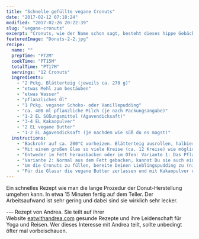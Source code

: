```yaml
---
title: "Schnelle gefüllte vegane Cronuts"
date: "2017-02-12 07:18:24"
modified: "2017-02-26 20:22:39"
slug: "vegane-cronuts"
excerpt: "Cronuts, wie der Name schon sagt, besteht dieses hippe Gebäck wie Croissants aus einem Blätterteig und sieht von der Form aus wie ein Donut."
featuredImage: "Donuts-2-2.jpg"
recipe:
  name: ""
  prepTime: "PT2M"
  cookTime: "PT15M"
  totalTime: "PT17M"
  servings: "12 Cronuts"
  ingredients:
    - "2 Pckg. Blätterteig (jeweils ca. 270 g)"
    - "etwas Mehl zum bestäuben"
    - "etwas Wasser"
    - "pflanzliches Öl"
    - "1 Pckg. veganer Schoko- oder Vanillepudding"
    - "ca. 400 ml pflanzliche Milch (je nach Packungsangabe)"
    - "1-2 EL Süßungsmittel (Agavendicksaft)"
    - "3-4 EL Kakaopulver"
    - "2 EL vegane Butter"
    - "1-2 EL Agavendicksaft (je nachdem wie süß du es magst)"
  instructions:
    - "Backrohr auf ca. 200°C vorheizen. Blätterteig ausrollen, halbieren (unbedingt vorher die einzelnen Lagen leicht mit Wasser bestreichen, damit die Teigplatten gut aneinanderkleben) und die Teigplatten aufeinanderlegen. Mit dem zweiten Teig wiederholen. Gegebenenfalls leicht mit etwas Mehl bestäuben und mit einer Teigrolle vorsichtig noch etwas mehr ausrollen."
    - "Mit einem großen Glas so viele Kreise (ca. 12 Kreise) wie möglich ausstechen. In der Mitte ein ca. 3 cm großes Loch mit einem geeigneten Gegenstand (mit einem kleinen Schnapsglas oder der Rückseite einer Spritztülle) ausstechen oder ausschneiden. Die Cronuts gehen stark auf, deshalb sollten sie etwas auseinandergezogen werden, damit sich das Loch in der Mitte etwas vergrößert und sich beim Backen nicht schließt."
    - "Entweder im Fett herausbacken oder im Ofen: Variante 1: Das Pflanzenfett in einem großen Kochtopf oder der Fritteuse erhitzen. (Das Öl ist heiß genug, wenn man ein Holzstäbchen reinhält und es bilden sich sofort kleine Bläschen.) Die Cronuts ca. 5-6 Minuten schwimmend im Fett ausbacken, dabei öfter wenden. Dann auf Küchenpapier abtropfen lassen."
    - "Variante 2: Normal aus dem Fett gebacken, kannst Du sie auch einfach wie Croissants im Ofen backen. Lege 1-2 Backbleche mit Backpapier aus, je nachdem wie groß das Backblech ist. Platziere dann die Teigringe auf dem Backpapier. Achte darauf, dass die Cronuts noch aufgehen und setze sie nicht zu nah aneinander. Bestreiche die Ringe mit etwas Wasser und backe sie für ca. 10-15 Minuten, bis sie schön braun sind."
    - "Um die Cronuts zu füllen, bereite Deinen Lieblingspudding zu (nimm bei der Zubereitung etwas weniger Flüssigkeit als auf der Packung angegeben), lass ihn auskühlen und fülle ihn in einen Spritzbeutel. Den Pudding dann rundherum in das fertige Gebäck spritzen."
    - "Für die Glasur die vegane Butter zerlassen und mit Kakaopulver und Agavendicksaft vermischen. Je nachdem wie dickflüssig du es magst füge mehr Kakaopulver für eine dickere Glasur oder mehr Butter für eine flüssigere Glasur hinzu. Cronuts mit Schoko glasieren und möglichst frisch verzehren, da sie warm und frisch am besten schmecken. Guten Appetit!"
---
```


Ein schnelles Rezept wie man die lange Prozedur der Donut-Herstellung umgehen kann. In etwa 15 Minuten fertig auf dem Teller. Der Arbeitsaufwand ist sehr gering und dabei sind sie wirklich sehr lecker.

\--- Rezept von Andrea. Sie teilt auf ihrer Website [eatwithandrea.com](http://www.eatwithandrea.com) gesunde Rezepte und ihre Leidenschaft für Yoga und Reisen. Wer dieses Interesse mit Andrea teilt, sollte unbedingt öfter mal vorbeischauen.